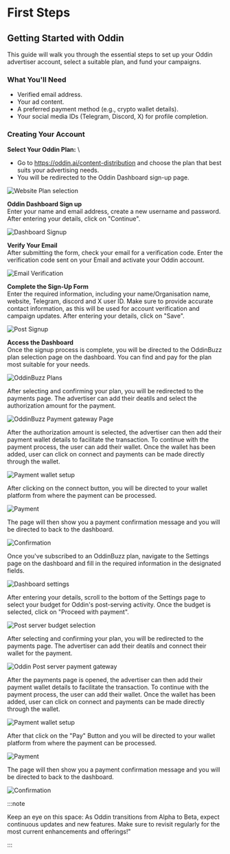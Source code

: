 # First Steps

## Getting Started with Oddin

This guide will walk you through the essential steps to set up your Oddin advertiser account, select a suitable plan, and fund your campaigns.

### What You'll Need

- Verified email address.
- Your ad content.
- A preferred payment method (e.g., crypto wallet details).
- Your social media IDs (Telegram, Discord, X) for profile completion.

### Creating Your Account

**Select Your Oddin Plan:** \

- Go to https://oddin.ai/content-distribution and choose the plan that best suits your advertising needs.
- You will be redirected to the Oddin Dashboard sign-up page.

![Website Plan selection](/img/Oddin-website-plan-selection.png)

**Oddin Dashboard Sign up** \
Enter your name and email address, create a new username and password. After entering your details, click on "Continue".

![Dashboard Signup](/img/Oddin-dashboard-signup-new.jpg)

**Verify Your Email** \
After submitting the form, check your email for a verification code. Enter the verification code sent on your Email and activate your Oddin account.

![Email Verification](/img/Oddin-email-verification-new.jpg)

**Complete the Sign-Up Form**\
Enter the required information, including your name/Organisation name, website, Telegram, discord and X user ID. Make sure to provide accurate contact information, as this will be used for account verification and campaign updates. After entering your details, click on "Save".

![Post Signup](/img/Oddin-post-signup-new.jpg)

**Access the Dashboard** \
Once the signup process is complete, you will be directed to the OddinBuzz plan selection page on the dashboard. You can find and pay for the plan most suitable for your needs.

![OddinBuzz Plans](/img/Oddinbuzz-plans-post-signup.jpg)

After selecting and confirming your plan, you will be redirected to the payments page. The advertiser can add their deatils and select the authorization amount for the payment.

![OddinBuzz Payment gateway Page](/img/Oddinbuzz-openpay-post-signup.jpg)

After the authorization amount is selected, the advertiser can then add their payment wallet details to facilitate the transaction. To continue with the payment process, the user can add their wallet. Once the wallet has been added, user can click on connect and payments can be made directly through the wallet.

![Payment wallet setup](/img/Oddinbuzz-openpay-wallet-connect.jpg)

After clicking on the connect button, you will be directed to your wallet platform from where the payment can be processed.

![Payment](/img/Oddinbuzz-openpay-payment-processing.jpg)

The page will then show you a payment confirmation message and you will be directed to back to the dashboard.

![Confirmation](/img/Oddinbuzz-Openpay-payment-confirm.jpg)

Once you've subscribed to an OddinBuzz plan, navigate to the Settings page on the dashboard and fill in the required information in the designated fields.

![Dashboard settings](/img/Oddin-KOL-settings-page.jpg)

After entering your details, scroll to the bottom of the Settings page to select your budget for Oddin's post-serving activity. Once the budget is selected, click on "Proceed with payment".

![Post server budget selection](/img/Oddin-KOL-post-server-budget-selection.jpg)

After selecting and confirming your plan, you will be redirected to the payments page. The advertiser can add their deatils and connect their wallet for the payment.

![Oddin Post server payment gateway](/img/Oddin-post-server-openpay.jpg)

After the payments page is opened, the advertiser can then add their payment wallet details to facilitate the transaction. To continue with the payment process, the user can add their wallet. Once the wallet has been added, user can click on connect and payments can be made directly through the wallet.

![Payment wallet setup](/img/Oddin-post-server-openpay-wallet-setup.jpg)

After that click on the "Pay" Button and you will be directed to your wallet platform from where the payment can be processed.

![Payment](/img/Oddin-post-server-openpay-payment.jpg)

The page will then show you a payment confirmation message and you will be directed to back to the dashboard.

![Confirmation](/img/Oddin-post-server-openpay-confirm.jpg)

:::note

Keep an eye on this space: As Oddin transitions from Alpha to Beta, expect continuous updates and new features. Make sure to revisit regularly for the most current enhancements and offerings!"

:::
